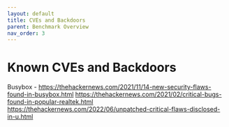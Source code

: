 ```yaml
---
layout: default
title: CVEs and Backdoors
parent: Benchmark Overview
nav_order: 3
---
```


# Known CVEs and Backdoors

Busybox - https://thehackernews.com/2021/11/14-new-security-flaws-found-in-busybox.html
https://thehackernews.com/2021/02/critical-bugs-found-in-popular-realtek.html
https://thehackernews.com/2022/06/unpatched-critical-flaws-disclosed-in-u.html
